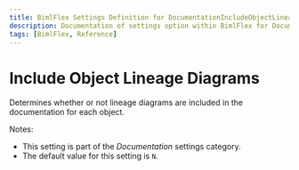 ```yaml
---
title: BimlFlex Settings Definition for DocumentationIncludeObjectLineageDiagrams
description: Documentation of settings option within BimlFlex for DocumentationIncludeObjectLineageDiagrams
tags: [BimlFlex, Reference]
---
```


# Include Object Lineage Diagrams

Determines whether or not lineage diagrams are included in the documentation for each object.

Notes:

* This setting is part of the *Documentation* settings category.
* The default value for this setting is `N`.
